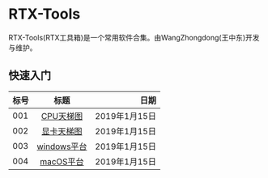 # RTX-Tools

  RTX-Tools(RTX工具箱)是一个常用软件合集。由WangZhongdong(王中东)开发与维护。


## 快速入门
标号|标题|日期
---|:--:|---:
001|[CPU天梯图](https://github.com/Rtx8080Ti/Hi-C/blob/master/C%E4%BD%9C%E4%B8%9A/%E9%9A%8F%E6%89%8B%E5%86%99/Hailstone.c)|2019年1月15日
002|[显卡天梯图](http://imgsrc.baidu.com/forum/pic/item/b7f17a8b4710b9123241837acefdfc0390452296.jpg)|2019年1月15日
003|[windows平台](https://github.com/Rtx8080Ti/RTX-Tools/blob/master/win/win.md)|2019年1月15日
004|[macOS平台](https://github.com/Rtx8080Ti/RTX-Tools/blob/master/macOS/macOS.md)|2019年1月15日
